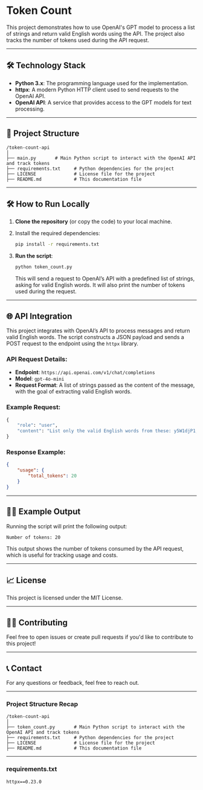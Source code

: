 
# Token Count

This project demonstrates how to use OpenAI's GPT model to process a list of strings and return valid English words using the API. The project also tracks the number of tokens used during the API request.

---

## 🛠️ **Technology Stack**

- **Python 3.x**: The programming language used for the implementation.
- **httpx**: A modern Python HTTP client used to send requests to the OpenAI API.
- **OpenAI API**: A service that provides access to the GPT models for text processing.

---

## 📁 **Project Structure**

```
/token-count-api
│
├── main.py       # Main Python script to interact with the OpenAI API and track tokens
├── requirements.txt     # Python dependencies for the project
├── LICENSE              # License file for the project
├── README.md            # This documentation file
```

---

## 🛠️ **How to Run Locally**

1. **Clone the repository** (or copy the code) to your local machine.
2. Install the required dependencies:
   ```bash
   pip install -r requirements.txt
   ```

3. **Run the script**:
   ```bash
   python token_count.py
   ```

   This will send a request to OpenAI’s API with a predefined list of strings, asking for valid English words. It will also print the number of tokens used during the request.

---

## 🌐 **API Integration**

This project integrates with OpenAI’s API to process messages and return valid English words. The script constructs a JSON payload and sends a POST request to the endpoint using the `httpx` library.

### API Request Details:
- **Endpoint**: `https://api.openai.com/v1/chat/completions`
- **Model**: `gpt-4o-mini`
- **Request Format**: A list of strings passed as the content of the message, with the goal of extracting valid English words.

### Example Request:
```python
{
    "role": "user",
    "content": "List only the valid English words from these: y5W1djP1, eQ0GWWg, rhVr, ffXzPDs, zTkSH8Sb, JaKjT5"
}
```

### Response Example:
```json
{
    "usage": {
        "total_tokens": 20
    }
}
```

---

## 🧑‍💻 **Example Output**

Running the script will print the following output:

```
Number of tokens: 20
```

This output shows the number of tokens consumed by the API request, which is useful for tracking usage and costs.

---

## 📈 **License**

This project is licensed under the MIT License.

---

## 🧑‍💻 **Contributing**

Feel free to open issues or create pull requests if you'd like to contribute to this project!

---

## 📞 **Contact**

For any questions or feedback, feel free to reach out.

---

### **Project Structure Recap**

```
/token-count-api
│
├── token_count.py       # Main Python script to interact with the OpenAI API and track tokens
├── requirements.txt     # Python dependencies for the project
├── LICENSE              # License file for the project
├── README.md            # This documentation file
```

---

### **requirements.txt**

```
httpx==0.23.0
```
